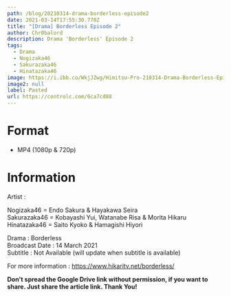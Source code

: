 ```yaml
---
path: /blog/20210314-drama-borderless-episode2
date: 2021-03-14T17:55:30.770Z
title: "[Drama] Borderless Episode 2"
author: Chr0balord
description: Drama 'Borderless' Episode 2
tags:
  - Drama
  - Nogizaka46
  - Sakurazaka46
  - Hinatazaka46
image: https://i.ibb.co/WkjJZwg/Himitsu-Pro-210314-Drama-Borderless-Episode-2-1080p-mp4-thumbs.jpg
image2: null
label: Pasted
url: https://controlc.com/6ca7cd88
---
```

# Format

* MP4 (1080p & 720p)

# Information

Artist : 

Nogizaka46 = Endo Sakura & Hayakawa Seira\
Sakurazaka46 = Kobayashi Yui, Watanabe Risa & Morita Hikaru\
Hinatazaka46 = Saito Kyoko & Hamagishi Hiyori <br>

Drama : Borderless\
Broadcast Date : 14 March 2021\
Subtitle : Not Available (will update when subtitle is available)

For more information : [](https://www.hikaritv.net/borderless/)<https://www.hikaritv.net/borderless/>

**Don't spread the Google Drive link without permission, if you want to share. Just share the article link. Thank You!**